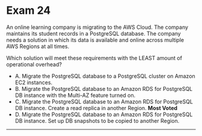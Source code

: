 # Exam 24

An online learning company is migrating to the AWS Cloud. The company maintains its student records in a PostgreSQL database. The company needs a solution in which its data is available and online across multiple AWS Regions at all times.

Which solution will meet these requirements with the LEAST amount of operational overhead?

- A. Migrate the PostgreSQL database to a PostgreSQL cluster on Amazon EC2 instances.
- B. Migrate the PostgreSQL database to an Amazon RDS for PostgreSQL DB instance with the Multi-AZ feature turned on.
- C. Migrate the PostgreSQL database to an Amazon RDS for PostgreSQL DB instance. Create a read replica in another Region. **Most Voted**
- D. Migrate the PostgreSQL database to an Amazon RDS for PostgreSQL DB instance. Set up DB snapshots to be copied to another Region.

---